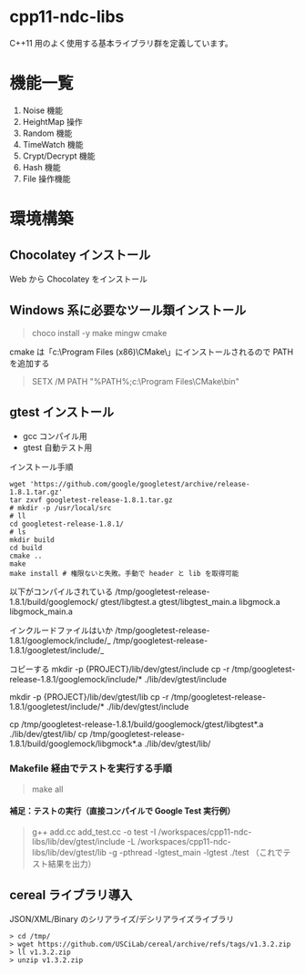 # cpp11-ndc-libs

C++11 用のよく使用する基本ライブラリ群を定義しています。

# 機能一覧

1. Noise 機能
2. HeightMap 操作
3. Random 機能
4. TimeWatch 機能
5. Crypt/Decrypt 機能
6. Hash 機能
7. File 操作機能

# 環境構築

## Chocolatey インストール

Web から Chocolatey をインストール

## Windows 系に必要なツール類インストール

> choco install -y make mingw cmake

cmake は「c:\Program Files (x86)\CMake\」にインストールされるので PATH を追加する

> SETX /M PATH "%PATH%;c:\Program Files\CMake\bin"

## gtest インストール

- gcc コンパイル用
- gtest 自動テスト用

インストール手順

```shell
wget 'https://github.com/google/googletest/archive/release-1.8.1.tar.gz'
tar zxvf googletest-release-1.8.1.tar.gz
# mkdir -p /usr/local/src
# ll
cd googletest-release-1.8.1/
# ls
mkdir build
cd build
cmake ..
make
make install # 権限ないと失敗。手動で header と lib を取得可能
```

以下がコンパイルされている
/tmp/googletest-release-1.8.1/build/googlemock/
gtest/libgtest.a
gtest/libgtest_main.a
libgmock.a
libgmock_main.a

インクルードファイルはいか
/tmp/googletest-release-1.8.1/googlemock/include/_
/tmp/googletest-release-1.8.1/googletest/include/_

コピーする
mkdir -p {PROJECT}/lib/dev/gtest/include
cp -r /tmp/googletest-release-1.8.1/googlemock/include/\* ./lib/dev/gtest/include

mkdir -p {PROJECT}/lib/dev/gtest/lib
cp -r /tmp/googletest-release-1.8.1/googletest/include/\* ./lib/dev/gtest/include

cp /tmp/googletest-release-1.8.1/build/googlemock/gtest/libgtest*.a ./lib/dev/gtest/lib/
cp /tmp/googletest-release-1.8.1/build/googlemock/libgmock*.a ./lib/dev/gtest/lib/

### Makefile 経由でテストを実行する手順

> make all

#### 補足：テストの実行（直接コンパイルで Google Test 実行例）

> g++ add.cc add_test.cc -o test -I /workspaces/cpp11-ndc-libs/lib/dev/gtest/include -L /workspaces/cpp11-ndc-libs/lib/dev/gtest/lib -g -pthread -lgtest_main -lgtest
> ./test （これでテスト結果を出力）

## cereal ライブラリ導入

JSON/XML/Binary のシリアライズ/デシリアライズライブラリ

```
> cd /tmp/
> wget https://github.com/USCiLab/cereal/archive/refs/tags/v1.3.2.zip
> ll v1.3.2.zip
> unzip v1.3.2.zip
```
